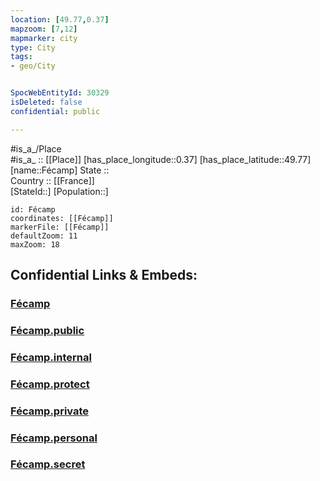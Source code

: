 ```yaml
---
location: [49.77,0.37] 
mapzoom: [7,12] 
mapmarker: city 
type: City
tags:
- geo/City


SpocWebEntityId: 30329
isDeleted: false
confidential: public

---
```

#is_a_/Place  
#is_a_ :: [[Place]] 
[has_place_longitude::0.37] 
[has_place_latitude::49.77] 
[name::Fécamp] 
State ::  
Country :: [[France]]  
[StateId::] 
[Population::] 



```leaflet
id: Fécamp
coordinates: [[Fécamp]] 
markerFile: [[Fécamp]] 
defaultZoom: 11 
maxZoom: 18
```


## Confidential Links & Embeds: 

### [Fécamp](/_Standards/Earth/Continent/Europe/Europe~West/France/regions~France/Normandie/Fécamp.md) 

### [Fécamp.public](/_public/Earth/Continent/Europe/Europe~West/France/regions~France/Normandie/Fécamp.public.md) 

### [Fécamp.internal](/_internal/Earth/Continent/Europe/Europe~West/France/regions~France/Normandie/Fécamp.internal.md) 

### [Fécamp.protect](/_protect/Earth/Continent/Europe/Europe~West/France/regions~France/Normandie/Fécamp.protect.md) 

### [Fécamp.private](/_private/Earth/Continent/Europe/Europe~West/France/regions~France/Normandie/Fécamp.private.md) 

### [Fécamp.personal](/_personal/Earth/Continent/Europe/Europe~West/France/regions~France/Normandie/Fécamp.personal.md) 

### [Fécamp.secret](/_secret/Earth/Continent/Europe/Europe~West/France/regions~France/Normandie/Fécamp.secret.md)

